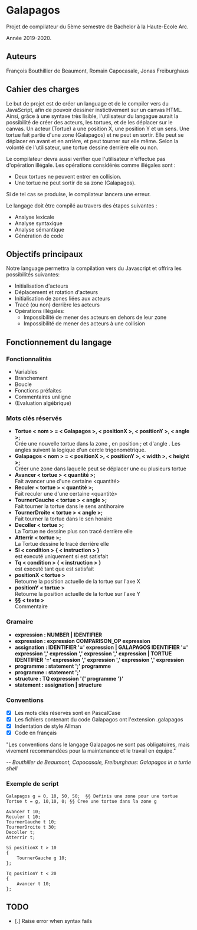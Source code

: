 # Galapagos

Projet de compilateur du 5ème semestre de Bachelor à la Haute-Ecole Arc.

Année 2019-2020.

## Auteurs

François Bouthillier de Beaumont, Romain Capocasale, Jonas Freiburghaus

## Cahier des charges
Le but de projet est de créer un language et de le compiler vers du JavaScript, afin de pouvoir dessiner instictivement sur un canvas HTML. Ainsi, grâce à une syntaxe très lisible, l'utilisateur du langague aurait la possibilité de créer des acteurs, les tortues, et de les déplacer sur le canvas.
Un acteur (Tortue) a une position X, une position Y et un sens.
Une tortue fait partie d'une zone (Galapagos) et ne peut en sortir. Elle peut se déplacer en avant et en arrière, et peut tourner sur elle même.
Selon la volonté de l'utilisateur, une tortue dessine derrière elle ou non.

Le compilateur devra aussi verifier que l'utilisateur n'effectue pas d'opération illégale. Les opérations considérés comme illégales sont :

 * Deux tortues ne peuvent entrer en collision.
 * Une tortue ne peut sortir de sa zone (Galapagos).


Si de tel cas se produise, le compilateur lancera une erreur.

Le langage doit être compilé au travers des étapes suivantes :

* Analyse lexicale
* Analyse syntaxique
* Analyse sémantique
* Génération de code

## Objectifs principaux

Notre language permettra la compilation vers du Javascript et offrira les possibilités suivantes:
   * Initialisation d'acteurs
   * Déplacement et rotation d'acteurs
   * Initialisation de zones liées aux acteurs
   * Tracé (ou non) derrière les acteurs
   * Opérations illégales:
      * Impossibilité de mener des acteurs en dehors de leur zone
      * Impossibilité de mener des acteurs à une collision

## Fonctionnement du langage

### Fonctionnalités

* Variables
* Branchement
* Boucle
* Fonctions préfaites
* Commentaires uniligne
* (Evaluation algébrique)


### Mots clés réservés

* **Tortue < nom > = < Galapagos >, < positionX >, < positionY >, < angle >;**
<br/>Crée une nouvelle tortue dans la zone <Galapagos>, en position <positionX>;<postionY> et d'angle <angle>. Les angles suivent la logique d'un cercle trigonométrique.
* **Galapagos < nom > = < positionX >, < positionY >, < width >, < height >;**
<br/>Créer une zone dans laquelle peut se déplacer une ou plusieurs tortue
* **Avancer < tortue > < quantité >;**
<br/>Fait avancer une <tortue> d'une certaine <quantité>
* **Reculer < tortue > < quantité >;**
<br/>Fait reculer une <tortue> d'une certaine <quantité>
* **TournerGauche < tortue > < angle >;**
<br/>Fait tourner la tortue dans le sens antihoraire
* **TournerDroite < tortue > < angle >;**
<br/>Fait tourner la tortue dans le sen horaire
* **Decoller < tortue >;**
<br/>La Tortue ne dessine plus son tracé derrière elle
* **Atterrir < tortue >;**
<br/>La Tortue dessine le tracé derrière elle
* **Si < condition > { < instruction > }**
<br/><instruction> est executé uniquement si <condition> est satisfait
* **Tq < condition > { < instruction > }**
<br/><instruction> est executé tant que <condition> est satisfait
* **positionX < tortue >**
<br/>Retourne la position actuelle de la tortue sur l'axe X
* **positionY < tortue >**
<br/>Retourne la position actuelle de la tortue sur l'axe Y
* **§§ < texte >**
<br/>Commentaire

### Gramaire

* **expression : NUMBER | IDENTIFIER**
* **expression : expression COMPARISON_OP expression**
* **assignation : IDENTIFIER '=' expression
  | GALAPAGOS IDENTIFIER '=' expression ',' expression ',' expression ',' expression
  | TORTUE IDENTIFIER '=' expression ',' expression ',' expression ',' expression**
* **programme : statement ';' programme**
* **programme : statement ';'**
* **structure : TQ expression '{' programme '}'**
* **statement : assignation | structure**

### Conventions

* [x] Les mots clés réservés sont en PascalCase
* [x] Les fichiers contenant du code Galapagos ont l'extension .galapagos
* [x] Indentation de style Allman
* [x] Code en français

"Les conventions dans le langage Galapagos ne sont pas obligatoires, mais vivement recommandées pour la maintenance et le travail en équipe."

-- <cite>Bouthiller de Beaumont, Capocasale, Freiburghaus: Galapagos in a turtle shell</cite>

### Exemple de script

```galapagos
Galapagos g = 0, 10, 50, 50;  §§ Definis une zone pour une tortue
Tortue t = g, 10,10, 0; §§ Cree une tortue dans la zone g

Avancer t 10;
Reculer t 10;
TournerGauche t 10;
TournerDroite t 30;
Decoller t;
Atterrir t;

Si positionX t > 10
{
    TournerGauche g 10;
};

Tq positionY t < 20
{
    Avancer t 10;
};
```

## TODO

* [.] Raise error when syntax fails

